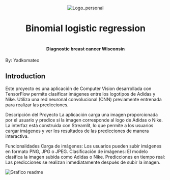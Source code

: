 <p align="center">
  <img src="/images/Logo-personal_Fondo_blanco.png" alt="Logo_personal">
</p>

<div align="center">
  <h1 align="center">Binomial logistic regression<h1>
  <h4 align="center">Diagnostic breast cancer Wisconsin</h4>
</div>

By: Yadkomateo

## Introduction
Este proyecto es una aplicación de Computer Vision desarrollada con TensorFlow permite clasificar imágenes entre los logotipos de Adidas y Nike. Utiliza una red neuronal convolucional (CNN) previamente entrenada para realizar las predicciones. 

Descripción del Proyecto
La aplicación carga una imagen proporcionada por el usuario y predice si la imagen corresponde al logo de Adidas o Nike. La interfaz está construida con Streamlit, lo que permite a los usuarios cargar imágenes y ver los resultados de las predicciones de manera interactiva.

Funcionalidades
Carga de imágenes: Los usuarios pueden subir imágenes en formato PNG, JPG o JPEG.
Clasificación de imágenes: El modelo clasifica la imagen subida como Adidas o Nike.
Predicciones en tiempo real: Las predicciones se realizan inmediatamente después de subir la imagen.

<p>
  <img src="/images/output.png" alt="Grafico readme">
</p>
